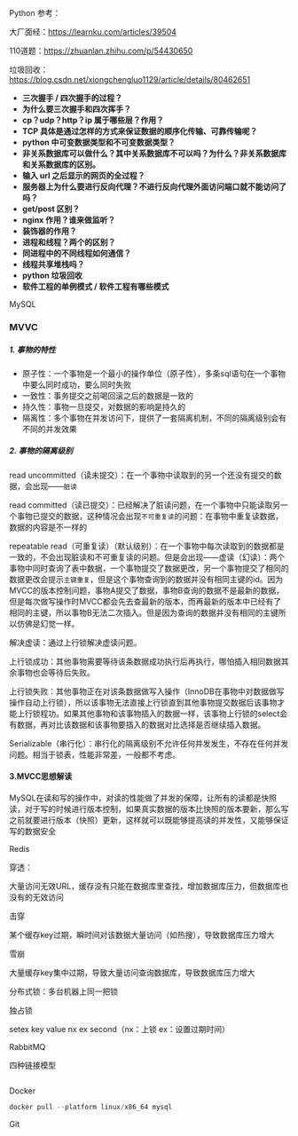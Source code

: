 Python
参考：

大厂面经：https://learnku.com/articles/39504

110道题：https://zhuanlan.zhihu.com/p/54430650

垃圾回收：https://blog.csdn.net/xiongchengluo1129/article/details/80462651

- **三次握手 / 四次握手的过程？**
- **为什么要三次握手和四次挥手？**
- **cp？udp？http？ip 属于哪些层？作用？**
- **TCP 具体是通过怎样的方式来保证数据的顺序化传输、可靠传输呢？**
- **python 中可变数据类型和不可变数据类型？**
- **非关系数据库可以做什么？其中关系数据库不可以吗？为什么？非关系数据库和关系数据库的区别。**
- **输入 url 之后显示的网页的全过程？**
- **服务器上为什么要进行反向代理？不进行反向代理外面访问端口就不能访问了吗？**
- **get/post 区别？**
- **nginx 作用？谁来做监听？**
- **装饰器的作用？**
- **进程和线程？两个的区别？**
- **同进程中的不同线程如何通信？**
- **线程共享堆栈吗？**
- **python 垃圾回收**
- **软件工程的单例模式 / 软件工程有哪些模式**

MySQL

### MVVC

##### 1. 事物的特性

- 原子性：一个事物是一个最小的操作单位（原子性），多条sql语句在一个事物中要么同时成功，要么同时失败
- 一致性：事务提交之前喝回滚之后的数据是一致的
- 持久性：事物一旦提交，对数据的影响是持久的
- 隔离性：多个事物在并发访问下，提供了一套隔离机制，不同的隔离级别会有不同的并发效果

##### 2. 事物的隔离级别

read uncommitted（读未提交）：在一个事物中读取到的另一个还没有提交的数据，会出现——`脏读`

read committed（读已提交）：已经解决了脏读问题，在一个事物中只能读取另一个事物已提交的数据，这种情况会出现`不可重复读`的问题：在事物中重复读数据，数据的内容是不一样的

repeatable read（可重复读）（默认级别）：在一个事物中每次读取到的数据都是一致的，不会出现脏读和不可重复读的问题。但是会出现——虚读（幻读）：两个事物中同时查询了表中数据，一个事物提交了数据更改，另一个事物提交了相同的数据更改会提示`主键重复`，但是这个事物查询到的数据并没有相同主键的id。因为MVCC的版本控制问题，事物A提交了数据，事物B查询的数据不是最新的数据，但是每次做写操作时MVCC都会先去查最新的版本，而再最新的版本中已经有了相同的主键，所以事物B无法二次插入。但是因为查询的数据并没有相同的主键所以仿佛是幻觉一样。

解决虚读：通过上行锁解决虚读问题。

上行锁成功：其他事物需要等待该条数据成功执行后再执行，哪怕插入相同数据其余事物也会等待后失败。

上行锁失败：其他事物正在对该条数据做写入操作（InnoDB在事物中对数据做写操作自动上行锁），所以该事物无法直接上行锁直到其他事物提交数据后该事物才能上行锁程功。如果其他事物和该事物插入的数据一样，该事物上行锁的select会有数据，再对比该数据和该事物要插入的数据对比选择是否继续插入数据。

Serializable（串行化）：串行化的隔离级别不允许任何并发发生，不存在任何并发问题。相当于锁表，性能非常差，一般都不考虑。

#### 3.MVCC思想解读

MySQL在读和写的操作中，对读的性能做了并发的保障，让所有的读都是快照读，对于写的时候进行版本控制，如果真实数据的版本比快照的版本要新，那么写之前就要进行版本（快照）更新，这样就可以既能够提高读的并发性，又能够保证写的数据安全



Redis

穿透：

大量访问无效URL，缓存没有只能在数据库里查找，增加数据库压力，但数据库也没有的无效访问

击穿

某个缓存key过期，瞬时间对该数据大量访问（如热搜），导致数据库压力增大

雪崩

大量缓存key集中过期，导致大量访问查询数据库，导致数据库压力增大

分布式锁：多台机器上同一把锁

独占锁

setex key value nx ex second（nx：上锁 ex：设置过期时间）

RabbitMQ

四种链接模型

```python

```

Docker

```python
docker pull --platform linux/x86_64 mysql
```

Git

```python

```